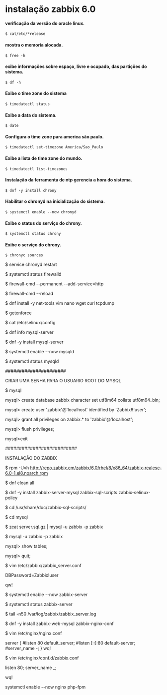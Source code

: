 # instalação zabbix 6.0

#### verificação da versão do oracle linux.
	$ cat/etc/*release
#### mostra o memoria alocada.
	$ free -h
####  exibe informações sobre espaço, livre e ocupado, das partições do sistema.
	$ df -h
#### Exibe o time zone do sistema
	$ timedatectl status
#### Exibe a data do sistema.
	$ date
#### Configura o time zone para america são paulo.
	$ timedatectl set-timezone America/Sao_Paulo
#### Exibe a lista de time zone do mundo.
	$ timedatectl list-timezones
#### Instalação da ferramenta de ntp gerencia a hora do sistema.   
	$ dnf -y install chrony
#### Habilitar o chronyd na inicialização do sistema.
	$ systemctl enable --now chronyd
#### Exibe o status do serviço do chrony.
	$ systemctl status chrony
#### Exibe o serviço do chrony.
	$ chronyc sources
 
$ service chronyd restart

$ systemctl status firewalld

$ firewall-cmd --permanent --add-service=http

$ firewall-cmd --reload

$ dnf install -y net-tools vim nano wget curl tcpdump

$ getenforce

$ cat /etc/selinux/config

$ dnf info mysql-server

$ dnf -y install mysql-server

$ systemctl enable --now mysqld

$ systemctl status mysqld


######################

CRIAR UMA SENHA PARA O USUARIO ROOT DO MYSQL

$ mysql

mysql> create database zabbix character set utf8m64 collate utf8m64_bin;

mysql> create user 'zabbix'@'localhost' identified by 'Zabbix6!user';

mysql> grant all privileges on zabbix.* to 'zabbix'@'localhost';

mysql> flush privileges;

mysql>exit

##########################

INSTALAÇÃO DO ZABBIX

$ rpm -Uvh http://repo.zabbix.cm/zabbix/6.0/rhel/8/x86_64/zabbix-realese-6.0-1.el8.noarch.rpm

$ dnf clean all

$ dnf -y install zabbix-server-mysql zabbix-sql-scripts zabbix-selinux-policy

$ cd /usr/share/doc/zabbix-sql-scripts/

$ cd mysql

$ zcat server.sql.gz | mysql -u zabbix -p zabbix

$ mysql -u zabbix -p zabbix

mysql> show tables;

mysql> quit;

$ vim /etc/zabbix/zabbix_server.conf

DBPassword=Zabbix!user

qw!

$ systemctl enable --now zabbix-server

$ systemctl status zabbix-server

$ tail -n50 /var/log/zabbix/zabbix_server.log

$ dnf -y install zabbix-web-mysql zabbix-nginx-conf

$ vim /etc/nginx/nginx.conf

server {
	#listen 80 default_server;
	#listen [::]:80 default-server;
	#server_name -;
}
wq!

$ vim /etc/nginx/conf.d/zabbix.conf

listen 80;
server_name _;

wq!

systemctl enable --now nginx php-fpm
















































